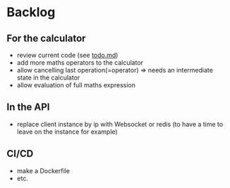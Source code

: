 # Backlog

## For the calculator
 - review current code (see [todo.md](todo.md))
 - add more maths operators to the calculator
 - allow cancelling last operation(=operator) => needs an intermediate state in the calculator
 - allow evaluation of full maths expression

## In the API
 - replace client instance by ip with Websocket or redis (to have a time to leave on the instance for example)

## CI/CD
 - make a Dockerfile
 - etc.